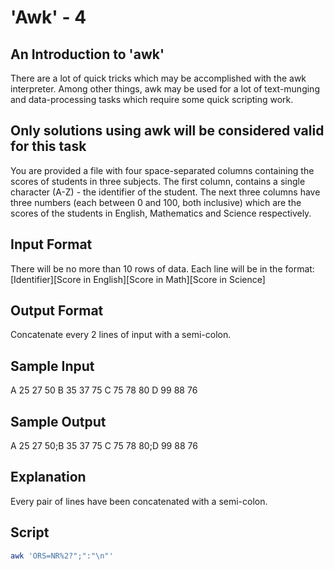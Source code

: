 # 'Awk' - 4
## An Introduction to 'awk'

There are a lot of quick tricks which may be accomplished with the awk interpreter. Among other things, awk may be used for a lot of text-munging and data-processing tasks which require some quick scripting work.

## Only solutions using awk will be considered valid for this task

You are provided a file with four space-separated columns containing the scores of students in three subjects. The first column, contains a single character (A-Z) - the identifier of the student. The next three columns have three numbers (each between 0 and 100, both inclusive) which are the scores of the students in English, Mathematics and Science respectively.

## Input Format

There will be no more than 10 rows of data. Each line will be in the format:
[Identifier]<space>[Score in English]<space>[Score in Math]<space>[Score in Science]

## Output Format

Concatenate every 2 lines of input with a semi-colon.

## Sample Input

A 25 27 50
B 35 37 75
C 75 78 80
D 99 88 76 
## Sample Output

A 25 27 50;B 35 37 75
C 75 78 80;D 99 88 76 
## Explanation

Every pair of lines have been concatenated with a semi-colon.

## Script
```bash
awk 'ORS=NR%2?";":"\n"'
```